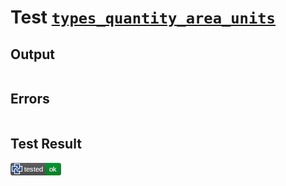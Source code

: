 # Test [`types_quantity_area_units`](/doc/types/quantity.md#L102)

## Output

```,plain
```

## Errors

```,plain
```

## Test Result

![OK](/doc/types/.test/types_quantity_area_units.png)
